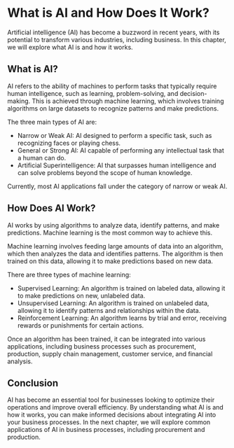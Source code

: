 # What is AI and How Does It Work?

Artificial intelligence (AI) has become a buzzword in recent years, with its potential to transform various industries, including business. In this chapter, we will explore what AI is and how it works.

What is AI?
-----------

AI refers to the ability of machines to perform tasks that typically require human intelligence, such as learning, problem-solving, and decision-making. This is achieved through machine learning, which involves training algorithms on large datasets to recognize patterns and make predictions.

The three main types of AI are:

* Narrow or Weak AI: AI designed to perform a specific task, such as recognizing faces or playing chess.
* General or Strong AI: AI capable of performing any intellectual task that a human can do.
* Artificial Superintelligence: AI that surpasses human intelligence and can solve problems beyond the scope of human knowledge.

Currently, most AI applications fall under the category of narrow or weak AI.

How Does AI Work?
-----------------

AI works by using algorithms to analyze data, identify patterns, and make predictions. Machine learning is the most common way to achieve this.

Machine learning involves feeding large amounts of data into an algorithm, which then analyzes the data and identifies patterns. The algorithm is then trained on this data, allowing it to make predictions based on new data.

There are three types of machine learning:

* Supervised Learning: An algorithm is trained on labeled data, allowing it to make predictions on new, unlabeled data.
* Unsupervised Learning: An algorithm is trained on unlabeled data, allowing it to identify patterns and relationships within the data.
* Reinforcement Learning: An algorithm learns by trial and error, receiving rewards or punishments for certain actions.

Once an algorithm has been trained, it can be integrated into various applications, including business processes such as procurement, production, supply chain management, customer service, and financial analysis.

Conclusion
----------

AI has become an essential tool for businesses looking to optimize their operations and improve overall efficiency. By understanding what AI is and how it works, you can make informed decisions about integrating AI into your business processes. In the next chapter, we will explore common applications of AI in business processes, including procurement and production.
